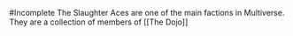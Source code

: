 #Incomplete
The Slaughter Aces are one of the main factions in Multiverse. They are a collection of members of [[The Dojo]] 